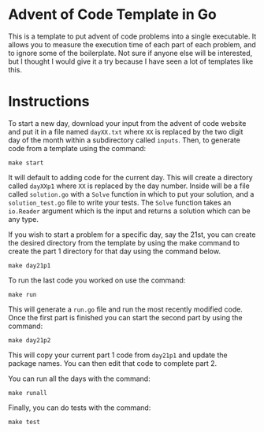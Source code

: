 # Advent of Code Template in Go

This is a template to put advent of code problems into a single executable. It
allows you to measure the execution time of each part of each problem, and to
ignore some of the boilerplate. Not sure if anyone else will be interested, but
I thought I would give it a try because I have seen a lot of templates like
this.

# Instructions

To start a new day, download your input from the advent of code website and put
it in a file named `dayXX.txt` where `XX` is replaced by the two digit day of
the month within a subdirectory called `inputs`. Then, to generate code from a
template using the command:

```
make start
```

It will default to adding code for the current day. This will create a
directory called `dayXXp1` where `XX` is replaced by the day number. Inside
will be a file called `solution.go` with a `Solve` function in which to put
your solution, and a `solution_test.go` file to write your tests. The `Solve`
function takes an `io.Reader` argument which is the input and returns a
solution which can be any type.

If you wish to start a problem for a specific day, say the 21st, you can create
the desired directory from the template by using the make command to create the
part 1 directory for that day using the command below.

```
make day21p1
```

To run the last code you worked on use the command:

```
make run
```

This will generate a `run.go` file and run the most recently modified code. Once
the first part is finished you can start the second part by using the command:

```
make day21p2
```

This will copy your current part 1 code from `day21p1` and update the package
names. You can then edit that code to complete part 2.

You can run all the days with the command:

```
make runall
```

Finally, you can do tests with the command:

```
make test
```
